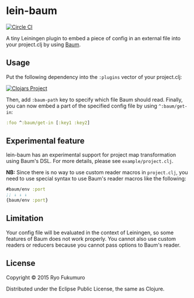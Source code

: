 # lein-baum

[![Circle CI](https://circleci.com/gh/rkworks/lein-baum.svg?style=svg)](https://circleci.com/gh/rkworks/lein-baum)

A tiny Leiningen plugin to embed a piece of config in an external file
into your project.clj by using [Baum](https://github.com/rkworks/baum).

## Usage

Put the following dependency into the `:plugins` vector of your
project.clj:

[![Clojars Project](http://clojars.org/rkworks/lein-baum/latest-version.svg)](http://clojars.org/rkworks/lein-baum)

Then, add `:baum-path` key to specify which file Baum should read.
Finally, you can now embed a part of the specified config file by
using `^:baum/get-in`:

```clj
:foo ^:baum/get-in [:key1 :key2]
```

## Experimental feature

lein-baum has an experimental support for project map transformation
using Baum's DSL. For more details, please see `example/project.clj`.

**NB:** Since there is no way to use custom reader macros in
 `project.clj`, you need to use special syntax to use Baum's reader
 macros like the following:

```clj
#baum/env :port
;; ↓ ↓ ↓
{baum/env :port}
```

## Limitation

Your config file will be evaluated in the context of Leiningen, so
some features of Baum does not work properly. You cannot also use
custom readers or reducers because you cannot pass options to Baum's
reader.

## License

Copyright © 2015 Ryo Fukumuro

Distributed under the Eclipse Public License, the same as Clojure.
